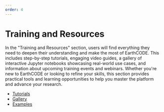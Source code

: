 ```yaml
---
order: 4
---
```

# Training and Resources

In the "Training and Resources" section, users will find everything they need to deepen their understanding and make the most of EarthCODE. This includes step-by-step tutorials, engaging video guides, a gallery of interactive Jupyter notebooks showcasing real-world use cases, and information about upcoming training events and webinars. Whether you're new to EarthCODE or looking to refine your skills, this section provides practical tools and learning opportunities to help you master the platform and advance your research.

- [Tutorials](./Tutorials%20and%20Learning%20Pathways.md)
- [Gallery](./Gallery.md)
- [Examples](https://esa-earthcode.github.io/tutorials/)
